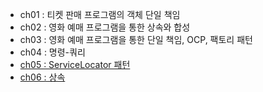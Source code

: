  - ch01 : 티켓 판매 프로그램의 객체 단일 책임 
 - ch02 : 영화 예매 프로그램을 통한 상속와 합성
 - ch03 : 영화 예매 프로그램을 통한 단일 책임, OCP, 팩토리 패턴
 - ch04 : 명령-쿼리
 - [ch05 : ServiceLocator 패턴](https://github.com/SIOUkoeran/studyOOP/blob/main/src/ch05/ch05.md)
 - [ch06 : 상속](https://github.com/SIOUkoeran/studyOOP/blob/main/src/ch06/ch06.md)